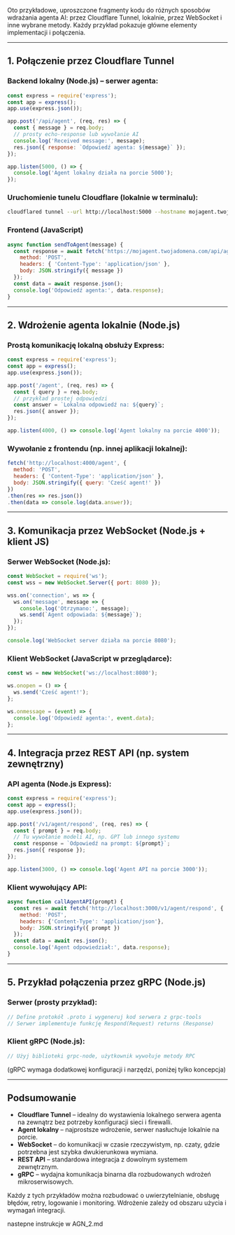 Oto przykładowe, uproszczone fragmenty kodu do różnych sposobów wdrażania agenta AI: przez Cloudflare Tunnel, lokalnie, przez WebSocket i inne wybrane metody. Każdy przykład pokazuje główne elementy implementacji i połączenia.

***

## 1. Połączenie przez Cloudflare Tunnel

### Backend lokalny (Node.js) – serwer agenta:

```js
const express = require('express');
const app = express();
app.use(express.json());

app.post('/api/agent', (req, res) => {
  const { message } = req.body;
  // prosty echo-response lub wywołanie AI
  console.log('Received message:', message);
  res.json({ response: `Odpowiedź agenta: ${message}` });
});

app.listen(5000, () => {
  console.log('Agent lokalny działa na porcie 5000');
});
```

### Uruchomienie tunelu Cloudflare (lokalnie w terminalu):

```bash
cloudflared tunnel --url http://localhost:5000 --hostname mojagent.twojadomena.com
```

### Frontend (JavaScript)

```js
async function sendToAgent(message) {
  const response = await fetch('https://mojagent.twojadomena.com/api/agent', {
    method: 'POST',
    headers: { 'Content-Type': 'application/json' },
    body: JSON.stringify({ message })
  });
  const data = await response.json();
  console.log('Odpowiedź agenta:', data.response);
}
```

***

## 2. Wdrożenie agenta lokalnie (Node.js)

### Prostą komunikację lokalną obsłuży Express:

```js
const express = require('express');
const app = express();
app.use(express.json());

app.post('/agent', (req, res) => {
  const { query } = req.body;
  // przykład prostej odpowiedzi
  const answer = `Lokalna odpowiedź na: ${query}`;
  res.json({ answer });
});

app.listen(4000, () => console.log('Agent lokalny na porcie 4000'));
```

### Wywołanie z frontendu (np. innej aplikacji lokalnej):

```js
fetch('http://localhost:4000/agent', {
  method: 'POST',
  headers: { 'Content-Type': 'application/json' },
  body: JSON.stringify({ query: 'Cześć agent!' })
})
.then(res => res.json())
.then(data => console.log(data.answer));
```

***

## 3. Komunikacja przez WebSocket (Node.js + klient JS)

### Serwer WebSocket (Node.js):

```js
const WebSocket = require('ws');
const wss = new WebSocket.Server({ port: 8080 });

wss.on('connection', ws => {
  ws.on('message', message => {
    console.log('Otrzymano:', message);
    ws.send(`Agent odpowiada: ${message}`);
  });
});

console.log('WebSocket server działa na porcie 8080');
```

### Klient WebSocket (JavaScript w przeglądarce):

```js
const ws = new WebSocket('ws://localhost:8080');

ws.onopen = () => {
  ws.send('Cześć agent!');
};

ws.onmessage = (event) => {
  console.log('Odpowiedź agenta:', event.data);
};
```

***

## 4. Integracja przez REST API (np. system zewnętrzny)

### API agenta (Node.js Express):

```js
const express = require('express');
const app = express();
app.use(express.json());

app.post('/v1/agent/respond', (req, res) => {
  const { prompt } = req.body;
  // Tu wywołanie modeli AI, np. GPT lub innego systemu
  const response = `Odpowiedź na prompt: ${prompt}`;
  res.json({ response });
});

app.listen(3000, () => console.log('Agent API na porcie 3000'));
```

### Klient wywołujący API:

```js
async function callAgentAPI(prompt) {
  const res = await fetch('http://localhost:3000/v1/agent/respond', {
    method: 'POST',
    headers: {'Content-Type': 'application/json'},
    body: JSON.stringify({ prompt })
  });
  const data = await res.json();
  console.log('Agent odpowiedział:', data.response);
}
```

***

## 5. Przykład połączenia przez gRPC (Node.js)

### Serwer (prosty przykład):

```js
// Define protokół .proto i wygeneruj kod serwera z grpc-tools
// Serwer implementuje funkcję Respond(Request) returns (Response)
```

### Klient gRPC (Node.js):

```js
// Użyj biblioteki grpc-node, użytkownik wywołuje metody RPC
```

(gRPC wymaga dodatkowej konfiguracji i narzędzi, poniżej tylko koncepcja)

***

## Podsumowanie

- **Cloudflare Tunnel** – idealny do wystawienia lokalnego serwera agenta na zewnątrz bez potrzeby konfiguracji sieci i firewalli.
- **Agent lokalny** – najprostsze wdrożenie, serwer nasłuchuje lokalnie na porcie.
- **WebSocket** – do komunikacji w czasie rzeczywistym, np. czaty, gdzie potrzebna jest szybka dwukierunkowa wymiana.
- **REST API** – standardowa integracja z dowolnym systemem zewnętrznym.
- **gRPC** – wydajna komunikacja binarna dla rozbudowanych wdrożeń mikroserwisowych.

Każdy z tych przykładów można rozbudować o uwierzytelnianie, obsługę błędów, retry, logowanie i monitoring. Wdrożenie zależy od obszaru użycia i wymagań integracji.

nastepne instrukcje w AGN_2.md